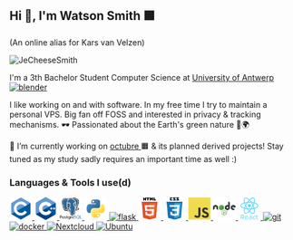 ## Hi 👋, I'm Watson Smith 🟩
(An online alias for Kars van Velzen)
<p align="left"> 
  <img src="https://komarev.com/ghpvc/?username=JeCheeseSmith&label=Profile%20views&color=orange&style=flat" alt="JeCheeseSmith" /> 
</p>
<p align="left">
   I'm a 3th Bachelor Student Computer Science at
<a href="https://www.uantwerpen.be/" target="_blank"> University of Antwerp
<img src="https://www.uantwerpen.be/favicon.ico" 
alt="blender" 
width="16" height="16"/> </a> 
</p>
<p> I like working on and with software. In my free time I try to maintain a personal VPS. Big fan off FOSS and interested in privacy & tracking mechanisms. 🕶 
Passionated about the Earth's green nature 🌱🌍 </p>

🔭 I’m currently working on <a href="https://www.octubre.be/" target="_blank"> octubre </a> 🟧 & its planned derived projects! Stay tuned as my study sadly requires an important time as well :)

### Languages & Tools I use(d)

<p align="left">
<a href="https://www.cprogramming.com/" target="_blank" rel="noreferrer"> <img src="https://raw.githubusercontent.com/devicons/devicon/master/icons/c/c-original.svg" alt="c" width="40" height="40"/> </a> 
<a href="https://www.w3schools.com/cpp/" target="_blank" rel="noreferrer"> <img src="https://raw.githubusercontent.com/devicons/devicon/master/icons/cplusplus/cplusplus-original.svg" alt="cplusplus" width="40" height="40"/> </a> 
<a href="https://www.postgresql.org" target="_blank" rel="noreferrer"> <img src="https://raw.githubusercontent.com/devicons/devicon/master/icons/postgresql/postgresql-original-wordmark.svg" alt="postgresql" width="40" height="40"/> </a>
<a href="https://www.python.org" target="_blank" rel="noreferrer"> <img src="https://raw.githubusercontent.com/devicons/devicon/master/icons/python/python-original.svg" alt="python" width="40" height="40"/> </a>
<a href="https://flask.palletsprojects.com/" target="_blank" rel="noreferrer"> <img src="https://www.vectorlogo.zone/logos/pocoo_flask/pocoo_flask-icon.svg" alt="flask" width="40" height="40"/> </a>
<a href="https://www.w3.org/html/" target="_blank" rel="noreferrer"> <img src="https://raw.githubusercontent.com/devicons/devicon/master/icons/html5/html5-original-wordmark.svg" alt="html5" width="40" height="40"/> </a>
<a href="https://www.w3schools.com/css/" target="_blank" rel="noreferrer"> <img src="https://raw.githubusercontent.com/devicons/devicon/master/icons/css3/css3-original-wordmark.svg" alt="css3" width="40" height="40"/> </a>
<a href="https://developer.mozilla.org/en-US/docs/Web/JavaScript" target="_blank" rel="noreferrer"> <img src="https://raw.githubusercontent.com/devicons/devicon/master/icons/javascript/javascript-original.svg" alt="javascript" width="40" height="40"/> </a>
<a href="https://nodejs.org" target="_blank" rel="noreferrer"> <img src="https://raw.githubusercontent.com/devicons/devicon/master/icons/nodejs/nodejs-original-wordmark.svg" alt="nodejs" width="40" height="40"/> </a>
<a href="https://reactjs.org/" target="_blank" rel="noreferrer"> <img src="https://raw.githubusercontent.com/devicons/devicon/master/icons/react/react-original-wordmark.svg" alt="react" width="40" height="40"/> </a>
<a href="https://git-scm.com/" target="_blank" rel="noreferrer"> <img src="https://www.vectorlogo.zone/logos/git-scm/git-scm-icon.svg" alt="git" width="40" height="40"/> </a>
<a href="https://www.docker.com/" target="_blank" rel="noreferrer"> <img src="https://www.docker.com/wp-content/uploads/2024/02/cropped-docker-logo-favicon-32x32.png" alt="docker" width="40" height="40"/> </a>
<a href="https://www.nextcloud.com/" target="_blank" rel="noreferrer"> <img src="https://nextcloud.com/c/uploads/2022/03/favicon.png" alt="Nextcloud" width="40" height="40"/> </a>
<a href="https://www.ubuntu.com/" target="_blank" rel="noreferrer"> <img src="https://assets.ubuntu.com/v1/be7e4cc6-COF-favicon-32x32.png" alt="Ubuntu" width="40" height="40"/> </a>